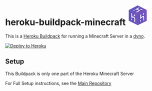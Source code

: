 # heroku-buildpack-minecraft ![Logo](logo.png)

This is a [Heroku Buildpack](https://devcenter.heroku.com/articles/buildpacks)
for running a Minecraft Server in a [dyno](https://devcenter.heroku.com/articles/dynos).

[![Deploy to Heroku](https://www.herokucdn.com/deploy/button.png)](https://heroku.com/deploy)

## Setup

This Buildpack is only one part of the Heroku Minecraft Server

For Full Setup instructions, see the [Main Repository](https://github.com/Epicfisher/heroku-minecraft-server)